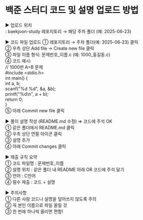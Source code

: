 # 백준 스터디 코드 및 설명 업로드 방법

▶ 업로드 위치  
    : baekjoon-study 레포지토리 → 해당 주차 폴더 (예: 2025-06-23)

▶ 코드 파일 업로드
    ① 레포지토리 → 주차 폴더(예: 2025-06-23) 클릭  
    ② 우측 상단 Add file → Create new file 클릭  
    ③ 파일 이름 형식: 문제번호_이름.c (예: 1000_홍길동.c)  
    ④ 코드 예시:  
	// 1000번 A+B 문제  
 #include <stdio.h>  	
 int main() {     	   
   int a, b;      	   
   scanf("%d %d", &a, &b);     	  
   printf("%d\n", a + b);           
   return 0;		
   }  
    ⑤ 아래 Commit new file 클릭   

▶ 풀이 설명 작성 (README.md 수정) ⇒ 코드에 주석 OK  
    ① 같은 폴더에서 README.md 클릭  
    ② 우측 상단 연필 아이콘 클릭  
    ③ 설명 추가   
    ④ 아래 Commit changes 클릭     
    
▶ 제출 규칙 요약   
    ① 코드 파일명 : 문제번호_이름   
    ② 설명 위치 : 같은 폴더 내 README 아래 OR 코드에 주석 달기    
    ③ 언어 : C언어   
    ④ 필수 제출 : 코드 + 설명   

▶ 주의사항   
    ① 다른 사람 코드나 설명을 덮어쓰지 않도록 주의   
    ② 꼭 본인 이름으로 파일 올릴 것   
    ③ 한 번에 하나씩 올리면 편함!    
    


